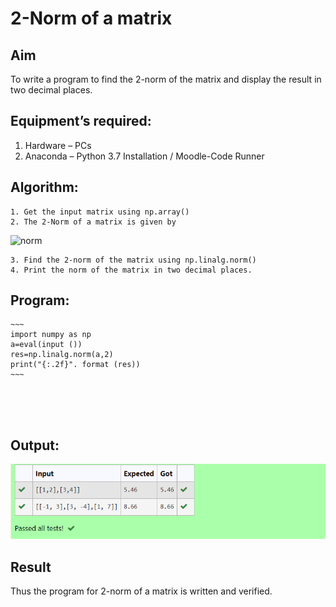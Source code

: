 # 2-Norm of a matrix
## Aim
To write a program to find the 2-norm of the matrix and display the result in two decimal places.
## Equipment’s required:
1.	Hardware – PCs
2.	Anaconda – Python 3.7 Installation / Moodle-Code Runner
## Algorithm:
	1. Get the input matrix using np.array()
	2. The 2-Norm of a matrix is given by 
![norm](./normeqn1.jpg)
    
    3. Find the 2-norm of the matrix using np.linalg.norm()
	4. Print the norm of the matrix in two decimal places.
## Program:
```
~~~
import numpy as np
a=eval(input ())
res=np.linalg.norm(a,2)
print("{:.2f}". format (res))
~~~





```
## Output:
![OUTPUT](/IMAGES/img22.png)


## Result
Thus the program for 2-norm of a matrix is written and verified.
